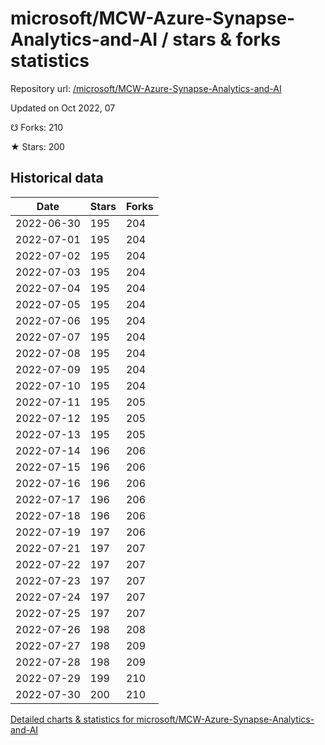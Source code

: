 # microsoft/MCW-Azure-Synapse-Analytics-and-AI / stars & forks statistics

Repository url: [/microsoft/MCW-Azure-Synapse-Analytics-and-AI](https://github.com/microsoft/MCW-Azure-Synapse-Analytics-and-AI)

Updated on Oct 2022, 07

☋ Forks: 210

★ Stars: 200

## Historical data
| Date | Stars | Forks |
|------|-------|-------|
| 2022-06-30 | 195 | 204 | 
| 2022-07-01 | 195 | 204 | 
| 2022-07-02 | 195 | 204 | 
| 2022-07-03 | 195 | 204 | 
| 2022-07-04 | 195 | 204 | 
| 2022-07-05 | 195 | 204 | 
| 2022-07-06 | 195 | 204 | 
| 2022-07-07 | 195 | 204 | 
| 2022-07-08 | 195 | 204 | 
| 2022-07-09 | 195 | 204 | 
| 2022-07-10 | 195 | 204 | 
| 2022-07-11 | 195 | 205 | 
| 2022-07-12 | 195 | 205 | 
| 2022-07-13 | 195 | 205 | 
| 2022-07-14 | 196 | 206 | 
| 2022-07-15 | 196 | 206 | 
| 2022-07-16 | 196 | 206 | 
| 2022-07-17 | 196 | 206 | 
| 2022-07-18 | 196 | 206 | 
| 2022-07-19 | 197 | 206 | 
| 2022-07-21 | 197 | 207 | 
| 2022-07-22 | 197 | 207 | 
| 2022-07-23 | 197 | 207 | 
| 2022-07-24 | 197 | 207 | 
| 2022-07-25 | 197 | 207 | 
| 2022-07-26 | 198 | 208 | 
| 2022-07-27 | 198 | 209 | 
| 2022-07-28 | 198 | 209 | 
| 2022-07-29 | 199 | 210 | 
| 2022-07-30 | 200 | 210 | 


[Detailed charts & statistics for microsoft/MCW-Azure-Synapse-Analytics-and-AI](https://reviewgithub.com/rep/microsoft/MCW-Azure-Synapse-Analytics-and-AI)
